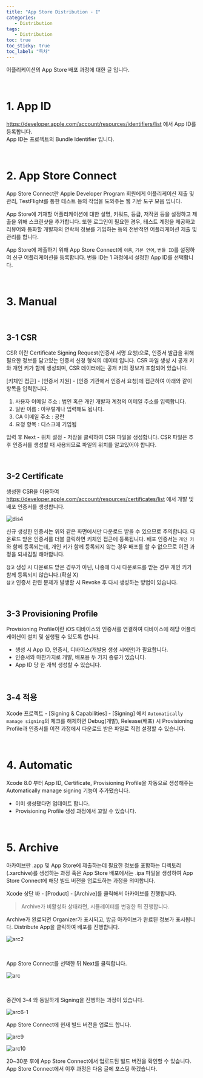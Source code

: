 ```yaml
---
title: "App Store Distribution - 𝖨"
categories: 
   - Distribution
tags:
   - Distribution
toc: true
toc_sticky: true
toc_label: "목차"
---
```


어플리케이션의 App Store 배포 과정에 대한 글 입니다.

<br/>

# 1. App ID

https://developer.apple.com/account/resources/identifiers/list 에서 App ID를 등록합니다.   
App ID는 프로젝트의 Bundle Identifier 입니다.

<br/>

# 2. App Store Connect

App Store Connect란 Apple Developer Program 회원에게 어플리케이션 제출 및 관리, TestFlight를 통한 테스트 등의 작업을 도와주는 웹 기반 도구 모음 입니다.

App Store에 기재할 어플리케이션에 대한 설명, 키워드, 등급, 저작권 등을 설정하고 제출을 위해 스크린샷을 추가합니다.
또한 로그인이 필요한 경우, 테스트 계정을 제공하고 리뷰어와 통화할 개발자의 연락처 정보를 기입하는 등의 전반적인 어플리케이션 제출 및 관리를 합니다.

App Store에 제출하기 위해 App Store Connect에 `이름`, `기본 언어`, `번들 ID`를 설정하여 신규 어플리케이션을 등록합니다.  번들 ID는 1 과정에서 설정한 App ID를 선택합니다.

<br/>

# 3. Manual

<br/>

## 3-1 CSR

CSR 이란 Certificate Signing Request(인증서 서명 요청)으로, 인증서 발급을 위해 필요한 정보를 담고있는 인증서 신청 형식의 데이터 입니다. CSR 파일 생성 시 공개 키와 개인 키가 함께 생성되며, CSR 데이터에는 공개 키의 정보가 포함되어 있습니다.

[키체인 접근] - [인증서 지원] - [인증 기관에서 인증서 요청]에 접근하여 아래와 같이 항목을 입력합니다.

1. 사용자 이메일 주소 : 법인 혹은 개인 개발자 계정의 이메일 주소를 입력합니다.
2. 일반 이름 : 아무렇게나 입력해도 됩니다.
3. CA 이메일 주소 : 공란
4. 요청 항목 : 디스크에 기입됨

입력 후 Next - 위치 설정 - 저장을 클릭하여 CSR 파일을 생성합니다. CSR 파일은 추후 인증서를 생성할 때 사용되므로 파일의 위치를 알고있어야 합니다.

<br/>

## 3-2 Certificate

생성한 CSR을 이용하여 https://developer.apple.com/account/resources/certificates/list 에서 개발 및 배포 인증서를 생성합니다.

![dis4](https://user-images.githubusercontent.com/61190690/104118787-de899a80-536e-11eb-87c0-fdfd0a3d9ede.png)

신규 생성한 인증서는 위와 같은 화면에서만 다운로드 받을 수 있으므로 주의합니다. 다운로드 받은 인증서를 더블 클릭하면 키체인 접근에 등록됩니다. 배포 인증서는 `개인 키`와 함께 등록되는데, 개인 키가 함께 등록되지 않는 경우 배포를 할 수 없으므로 이전 과정을 되새김질 해야합니다.

`참고` 생성 시 다운로드 받은 경우가 아닌, 나중에 다시 다운로드를 받는 경우 개인 키가 함께 등록되지 않습니다.(확실 X)   
`참고` 인증서 관련 문제가 발생할 시 Revoke 후 다시 생성하는 방법이 있습니다.

<br/>

## 3-3 Provisioning Profile

Provisioning Profile이란 iOS 디바이스와 인증서를 연결하여 디바이스에 해당 어플리케이션이 설치 및 실행될 수 있도록 합니다.

- 생성 시 App ID, 인증서, 디바이스(개발용 생성 시에만)가 필요합니다.
- 인증서와 마찬가지로 개발, 배포용 두 가지 종류가 있습니다.
- App ID 당 한 개씩 생성할 수 있습니다.

<br/>

## 3-4 적용

Xcode 프로젝트 - [Signing & Capabilities] - [Signing] 에서 `Automatically manage signing`의 체크를 해제하면 Debug(개발), Release(배포) 시 Provisioning Profile과 인증서를 이전 과정에서 다운로드 받은 파일로 직접 설정할 수 있습니다.

<br/>

# 4. Automatic

Xcode 8.0 부터 App ID, Certificate, Provisioning Profile을 자동으로 생성해주는 Automatically manage signing 기능이 추가됐습니다. 

- 이미 생성됐다면 업데이트 합니다.
- Provisioning Profile 생성 과정에서 꼬일 수 있습니다.

<br/>

# 5. Archive

아카이브란 .app 및 App Store에 제출하는데 필요한 정보를 포함하는 디렉토리(.xarchive)를 생성하는 과정 혹은 App Store 배포에서는 .ipa 파일을 생성하여 App Store Connect에 해당 빌드 버전을 업로드하는 과정을 의미합니다.

Xcode 상단 바 - [Product] - [Archive]를 클릭해서 아카이브를 진행합니다.

> Archive가 비활성화 상태라면, 시뮬레이터를 변경한 뒤 진행합니다.

Archive가 완료되면 Organizer가 표시되고, 방금 아카이브가 완료된 정보가 표시됩니다. Distribute App을 클릭하여 배포를 진행합니다.

![arc2](https://user-images.githubusercontent.com/61190690/104119749-0e3ba100-5375-11eb-9aa7-417134f801a2.png)

<br/>

App Store Connect를 선택한 뒤 Next를 클릭합니다.

![arc](https://user-images.githubusercontent.com/61190690/104120742-93768400-537c-11eb-8698-14ea728797bf.png)

<br/>

중간에 3-4 와 동일하게 Signing을 진행하는 과정이 있습니다.

![arc6-1](https://user-images.githubusercontent.com/61190690/104121324-89568480-5380-11eb-86a7-33813e109e38.png)


App Store Connect에 현재 빌드 버전을 업로드 합니다.

![arc9](https://user-images.githubusercontent.com/61190690/104121398-45b04a80-5381-11eb-824e-1747565b91d4.png)


![arc10](https://user-images.githubusercontent.com/61190690/104121402-4812a480-5381-11eb-87e6-a59fa2b04e06.png)

20~30분 후에 App Store Connect에서 업로드된 빌드 버전을 확인할 수 있습니다.
App Store Connect에서 이후 과정은 다음 글에 포스팅 하겠습니다.